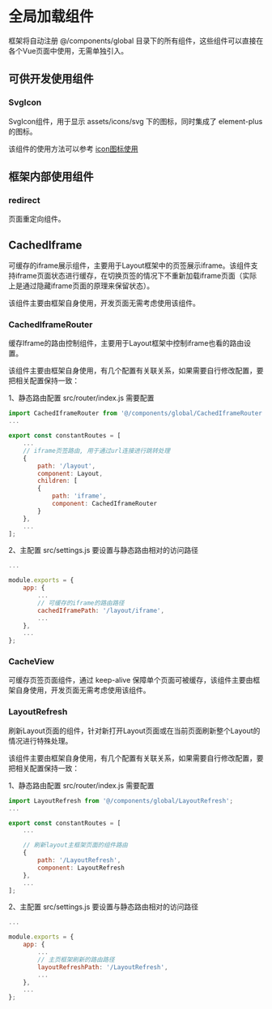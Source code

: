 # 全局加载组件

框架将自动注册 @/components/global 目录下的所有组件，这些组件可以直接在各个Vue页面中使用，无需单独引入。

## 可供开发使用组件

### SvgIcon

SvgIcon组件，用于显示 assets/icons/svg 下的图标，同时集成了 element-plus 的图标。

该组件的使用方法可以参考 [icon图标使用](/sys-portal/Development/Icon)

## 框架内部使用组件

### redirect

页面重定向组件。

## CachedIframe

可缓存的iframe展示组件，主要用于Layout框架中的页签展示iframe。该组件支持iframe页面状态进行缓存，在切换页签的情况下不重新加载iframe页面（实际上是通过隐藏iframe页面的原理来保留状态）。

该组件主要由框架自身使用，开发页面无需考虑使用该组件。

### CachedIframeRouter

缓存Iframe的路由控制组件，主要用于Layout框架中控制iframe也看的路由设置。

该组件主要由框架自身使用，有几个配置有关联关系，如果需要自行修改配置，要把相关配置保持一致：

1、静态路由配置 src/router/index.js 需要配置

```javascript
import CachedIframeRouter from '@/components/global/CachedIframeRouter';
...

export const constantRoutes = [
    ...
    // iframe页签路由, 用于通过url连接进行跳转处理
    {
        path: '/layout',
        component: Layout,
        children: [
        {
            path: 'iframe',
            component: CachedIframeRouter
        }
    },
    ...
];
```

2、主配置 src/settings.js 要设置与静态路由相对的访问路径

```javascript
...

module.exports = {
    app: {
        ...
        // 可缓存的iframe的路由路径
        cachedIframePath: '/layout/iframe',
        ...
    },
    ...
};
```

### CacheView

可缓存页签页面组件，通过 keep-alive 保障单个页面可被缓存，该组件主要由框架自身使用，开发页面无需考虑使用该组件。

### LayoutRefresh

刷新Layout页面的组件，针对新打开Layout页面或在当前页面刷新整个Layout的情况进行特殊处理。

该组件主要由框架自身使用，有几个配置有关联关系，如果需要自行修改配置，要把相关配置保持一致：

1、静态路由配置 src/router/index.js 需要配置

```javascript
import LayoutRefresh from '@/components/global/LayoutRefresh';
...

export const constantRoutes = [
    ...

    // 刷新layout主框架页面的组件路由
    {
        path: '/LayoutRefresh',
        component: LayoutRefresh
    },
    ...
];
```

2、主配置 src/settings.js 要设置与静态路由相对的访问路径

```javascript
...

module.exports = {
    app: {
        ...
        // 主页框架刷新的路由路径
        layoutRefreshPath: '/LayoutRefresh',
        ...
    },
    ...
};
```